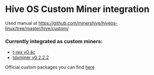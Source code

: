 # Hive OS Custom Miner integration

Used manual at https://github.com/minershive/hiveos-linux/tree/master/hive/custom/

### Currently integrated as custom miners:
* [t-rex v0.4c](https://github.com/HaloGenius/hiveos-custom-miner/releases/tag/t-rex)
* [tdxminer v0.2.2.2](https://github.com/HaloGenius/hiveos-custom-miner/releases/tag/tdxminer)

Official custom packages you can find [here](http://download.hiveos.farm/custom/)
